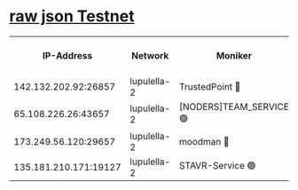 [raw json Testnet](https://rpc-check.jaclalt.stavr.tech/jaclalt/rpc-jaclalt-result.json)
=

<table><tr><th>IP-Address</th><th>Network</th><th>Moniker</th><th>Latest Block Height</th><th>Earliest Block Height</th><th>Catching Up</th><th>Tx Index</th><th>Voting Power</th><th>Scan Time</th></tr><tr><td>142.132.202.92:26857</td><td>lupulella-2</td><td>TrustedPoint 🔴</td><td>7325071</td><td>6282001</td><td>False</td><td>off</td><td>400065</td><td>2024-03-29T03:54:31.013771653UTC</td></tr><tr><td>65.108.226.26:43657</td><td>lupulella-2</td><td>[NODERS]TEAM_SERVICE 🟢</td><td>7325071</td><td>6282001</td><td>False</td><td>on</td><td>0</td><td>2024-03-29T03:54:31.309062940UTC</td></tr><tr><td>173.249.56.120:29657</td><td>lupulella-2</td><td>moodman 🔴</td><td>7325071</td><td>7225071</td><td>False</td><td>off</td><td>1075134</td><td>2024-03-29T03:54:30.810172069UTC</td></tr><tr><td>135.181.210.171:19127</td><td>lupulella-2</td><td>STAVR-Service 🟢</td><td>7325070</td><td>7324001</td><td>False</td><td>on</td><td>0</td><td>2024-03-29T03:54:24.265518232UTC</td></tr></table>
